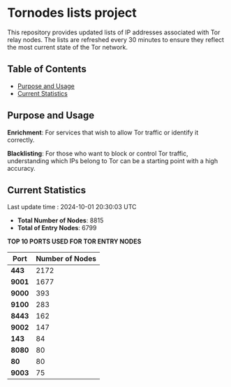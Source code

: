 # Tornodes lists project

This repository provides updated lists of IP addresses associated with Tor relay nodes. The lists are refreshed every 30 minutes to ensure they reflect the most current state of the Tor network.

## Table of Contents

- [Purpose and Usage](#purpose-and-usage)
- [Current Statistics](#current-statistics)


## Purpose and Usage

**Enrichment**: For services that wish to allow Tor traffic or identify it correctly.

**Blacklisting**: For those who want to block or control Tor traffic, understanding which IPs belong to Tor can be a starting point with a high accuracy.

## Current Statistics

Last update time : 2024-10-01 20:30:03 UTC

- **Total Number of Nodes**: 8815
- **Total of Entry Nodes**: 6799

**TOP 10 PORTS USED FOR TOR ENTRY NODES**

| **Port** | **Number of Nodes** |
|------|-----------------|
| **443**   | 2172  |
| **9001**   | 1677  |
| **9000**   | 393  |
| **9100**   | 283  |
| **8443**   | 162  |
| **9002**   | 147  |
| **143**   | 84  |
| **8080**   | 80  |
| **80**   | 80  |
| **9003**   | 75  |

